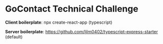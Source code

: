 # GoContact Technical Challenge

**Client boilerplate**: npx create-react-app (typescript)  

**Server boilerplate**: https://github.com/ljlm0402/typescript-express-starter (default)  

